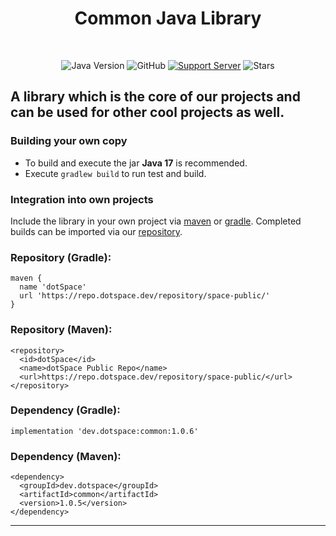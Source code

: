 <h1 align="center">Common Java Library</h1> <br>

<div align="center">

![Java Version](https://img.shields.io/badge/Java-17-important?style=for-the-badge&logo=java)
![GitHub](https://img.shields.io/github/license/dotSpaceTeam/common-java?style=for-the-badge)
[![Support Server](https://img.shields.io/discord/678733739504697375.svg?color=7289da&label=dotSpace%20Dev&logo=discord&style=for-the-badge)](https://discord.gg/mFfDMAEFWE)
![Stars](https://img.shields.io/github/stars/dotSpaceTeam/common-java?style=for-the-badge)
</div>



A library which is the core of our projects and can be used for other cool projects as well.
---
### Building your own copy

- To build and execute the jar **Java 17** is recommended.
- Execute ``gradlew build`` to run test and build.

### Integration into own projects

Include the library in your own project via [maven](https://maven.apache.org/) or [gradle](https://gradle.org/).
Completed builds can be imported via our [repository](https://repo.dotspace.dev/repository/space-public/).

### Repository (Gradle): 
```
maven {
  name 'dotSpace'
  url 'https://repo.dotspace.dev/repository/space-public/'
}
```
### Repository (Maven):
```
<repository>
  <id>dotSpace</id>
  <name>dotSpace Public Repo</name>
  <url>https://repo.dotspace.dev/repository/space-public/</url>
</repository>
```
### Dependency (Gradle):
```
implementation 'dev.dotspace:common:1.0.6'
```
### Dependency (Maven):
```
<dependency>
  <groupId>dev.dotspace</groupId>
  <artifactId>common</artifactId>
  <version>1.0.5</version>
</dependency>
```
---

